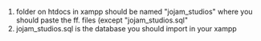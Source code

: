 1. folder on htdocs in xampp should be named "jojam_studios" where you should paste the ff. files (except "jojam_studios.sql"
2. jojam_studios.sql is the database you should import in your xampp
